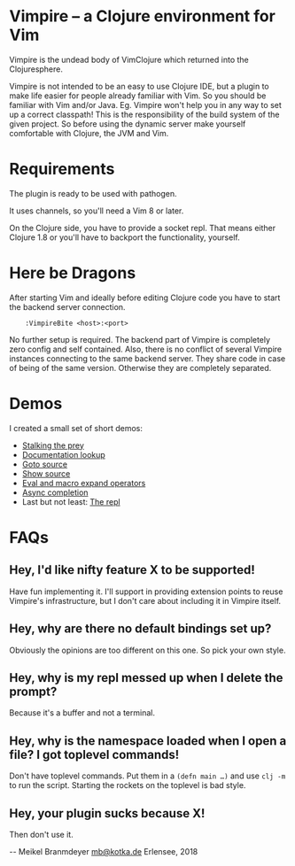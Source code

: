 # Vimpire – a Clojure environment for Vim

Vimpire is the undead body of VimClojure which returned into the
Clojuresphere.

Vimpire is not intended to be an easy to use Clojure IDE, but a plugin
to make life easier for people already familiar with Vim. So you should
be familiar with Vim and/or Java. Eg. Vimpire won't help you in any way
to set up a correct classpath! This is the responsibility of the build
system of the given project. So before using the dynamic server make
yourself comfortable with Clojure, the JVM and Vim.

# Requirements

The plugin is ready to be used with pathogen.

It uses channels, so you'll need a Vim 8 or later.

On the Clojure side, you have to provide a socket repl. That means
either Clojure 1.8 or you'll have to backport the functionality, yourself.

# Here be Dragons

After starting Vim and ideally before editing Clojure code you have to
start the backend server connection.

        :VimpireBite <host>:<port>

No further setup is required. The backend part of Vimpire is completely
zero config and self contained. Also, there is no conflict of several
Vimpire instances connecting to the same backend server. They share code
in case of being of the same version. Otherwise they are completely
separated.

# Demos

I created a small set of short demos:

* [Stalking the prey](https://kotka.de/vimpire/vimpire_connect.webm)
* [Documentation lookup](https://kotka.de/vimpire/vimpire_doclookup.webm)
* [Goto source](https://kotka.de/vimpire/vimpire_goto_source.webm)
* [Show source](https://kotka.de/vimpire/vimpire_show_source.webm)
* [Eval and macro expand operators](https://kotka.de/vimpire/vimpire_operators.webm)
* [Async completion](https://kotka.de/vimpire/vimpire_completion.webm)
* Last but not least: [The repl](https://kotka.de/vimpire/vimpire_repl.webm)

# FAQs

## Hey, I'd like nifty feature X to be supported!

Have fun implementing it. I'll support in providing extension points to
reuse Vimpire's infrastructure, but I don't care about including it in
Vimpire itself.

## Hey, why are there no default bindings set up?

Obviously the opinions are too different on this one. So pick your own
style.

## Hey, why is my repl messed up when I delete the prompt?

Because it's a buffer and not a terminal.

## Hey, why is the namespace loaded when I open a file? I got toplevel commands!

Don't have toplevel commands. Put them in a `(defn main …)` and use
`clj -m` to run the script. Starting the rockets on the toplevel is bad style.

## Hey, your plugin sucks because X!

Then don't use it.

-- 
Meikel Branmdeyer <mb@kotka.de>
Erlensee, 2018
